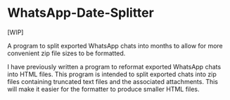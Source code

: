 # WhatsApp-Date-Splitter
 [WIP]

 A program to split exported WhatsApp chats into months to allow for more convenient zip file sizes to be formatted.

 I have previously written a program to reformat exported WhatsApp chats into HTML files.
 This program is intended to split exported chats into zip files containing truncated text files and the associated attachments.
 This will make it easier for the formatter to produce smaller HTML files.
